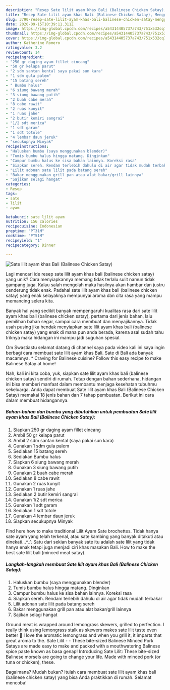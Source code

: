 ```yaml
---
description: "Resep Sate lilit ayam khas Bali (Balinese Chicken Satay), Menggugah Selera"
title: "Resep Sate lilit ayam khas Bali (Balinese Chicken Satay), Menggugah Selera"
slug: 3790-resep-sate-lilit-ayam-khas-bali-balinese-chicken-satay-menggugah-selera
date: 2020-09-15T10:39:11.311Z
image: https://img-global.cpcdn.com/recipes/a54314405737a743/751x532cq70/sate-lilit-ayam-khas-bali-balinese-chicken-satay-foto-resep-utama.jpg
thumbnail: https://img-global.cpcdn.com/recipes/a54314405737a743/751x532cq70/sate-lilit-ayam-khas-bali-balinese-chicken-satay-foto-resep-utama.jpg
cover: https://img-global.cpcdn.com/recipes/a54314405737a743/751x532cq70/sate-lilit-ayam-khas-bali-balinese-chicken-satay-foto-resep-utama.jpg
author: Katherine Romero
ratingvalue: 3.2
reviewcount: 14
recipeingredient:
- "250 gr daging ayam fillet cincang"
- "50 gr kelapa parut"
- "2 sdm santan kental saya pakai sun kara"
- "1 sdm gula palem"
- "15 batang sereh"
- " Bumbu halus"
- "6 siung bawang merah"
- "3 siung bawang putih"
- "2 buah cabe merah"
- "8 cabe rawit"
- "2 ruas kunyit"
- "1 ruas jahe"
- "2 butir kemiri sangrai"
- "1/2 sdt merica"
- "1 sdt garam"
- "1 sdt totole"
- "4 lembar daun jeruk"
- "secukupnya Minyak"
recipeinstructions:
- "Haluskan bumbu (saya menggunakan blender)"
- "Tumis bumbu halus hingga matang. Dinginkan"
- "Campur bumbu halus ke sisa bahan lainnya. Koreksi rasa"
- "Siapkan sereh. Rendam terlebih dahulu di air agar tidak mudah terbakar"
- "Lilit adonan sate lilit pada batang sereh"
- "Bakar menggunakan grill pan atau alat bakar/grill lainnya"
- "Sajikan selagi hangat"
categories:
- Resep
tags:
- sate
- lilit
- ayam

katakunci: sate lilit ayam 
nutrition: 156 calories
recipecuisine: Indonesian
preptime: "PT31M"
cooktime: "PT51M"
recipeyield: "1"
recipecategory: Dinner

---
```



![Sate lilit ayam khas Bali (Balinese Chicken Satay)](https://img-global.cpcdn.com/recipes/a54314405737a743/751x532cq70/sate-lilit-ayam-khas-bali-balinese-chicken-satay-foto-resep-utama.jpg)

Lagi mencari ide resep sate lilit ayam khas bali (balinese chicken satay) yang unik? Cara menyiapkannya memang tidak terlalu sulit namun tidak gampang juga. Kalau salah mengolah maka hasilnya akan hambar dan justru cenderung tidak enak. Padahal sate lilit ayam khas bali (balinese chicken satay) yang enak selayaknya mempunyai aroma dan cita rasa yang mampu memancing selera kita.

Banyak hal yang sedikit banyak mempengaruhi kualitas rasa dari sate lilit ayam khas bali (balinese chicken satay), pertama dari jenis bahan, lalu pemilihan bahan segar, sampai cara membuat dan menyajikannya. Tidak usah pusing jika hendak menyiapkan sate lilit ayam khas bali (balinese chicken satay) yang enak di mana pun anda berada, karena asal sudah tahu triknya maka hidangan ini mampu jadi suguhan spesial.

Om Swastiastu selamat datang di channel saya pada video kali ini saya ingin berbagi cara membuat sate lilit ayam khas Bali. Sate di Bali ada banyak macamnya. * Craving for Balinese cuisine? Follow this easy recipe to make Balinese Satay at home!


Nah, kali ini kita coba, yuk, siapkan sate lilit ayam khas bali (balinese chicken satay) sendiri di rumah. Tetap dengan bahan sederhana, hidangan ini bisa memberi manfaat dalam membantu menjaga kesehatan tubuhmu sekeluarga. Anda dapat membuat Sate lilit ayam khas Bali (Balinese Chicken Satay) memakai 18 jenis bahan dan 7 tahap pembuatan. Berikut ini cara dalam membuat hidangannya.

<!--inarticleads1-->

##### Bahan-bahan dan bumbu yang dibutuhkan untuk pembuatan Sate lilit ayam khas Bali (Balinese Chicken Satay):

1. Siapkan 250 gr daging ayam fillet cincang
1. Ambil 50 gr kelapa parut
1. Ambil 2 sdm santan kental (saya pakai sun kara)
1. Gunakan 1 sdm gula palem
1. Sediakan 15 batang sereh
1. Sediakan  Bumbu halus
1. Siapkan 6 siung bawang merah
1. Gunakan 3 siung bawang putih
1. Gunakan 2 buah cabe merah
1. Sediakan 8 cabe rawit
1. Gunakan 2 ruas kunyit
1. Gunakan 1 ruas jahe
1. Sediakan 2 butir kemiri sangrai
1. Gunakan 1/2 sdt merica
1. Gunakan 1 sdt garam
1. Sediakan 1 sdt totole
1. Gunakan 4 lembar daun jeruk
1. Siapkan secukupnya Minyak


Find here how to make traditional Lilit Ayam Sate brochettes. Tidak hanya sate ayam yang telah terkenal, atau sate kambing yang banyak ditakuti atau dinekati…^_^. Satu dari sekian banyak sate itu adalah sate lilit yang tidak hanya enak tetapi juga menjadi ciri khas masakan Bali. How to make the best sate lilit bali (minced meat satay). 

<!--inarticleads2-->

##### Langkah-langkah membuat Sate lilit ayam khas Bali (Balinese Chicken Satay):

1. Haluskan bumbu (saya menggunakan blender)
1. Tumis bumbu halus hingga matang. Dinginkan
1. Campur bumbu halus ke sisa bahan lainnya. Koreksi rasa
1. Siapkan sereh. Rendam terlebih dahulu di air agar tidak mudah terbakar
1. Lilit adonan sate lilit pada batang sereh
1. Bakar menggunakan grill pan atau alat bakar/grill lainnya
1. Sajikan selagi hangat


Ground meat is wrapped around lemongrass skewers, grilled to perfection. I really think using lemongrass stalk as skewers makes sate lilit taste even better 🙂 I love the aromatic lemongrass and when you grill it, it imparts that great aroma to the. Sate Lilit - - These bite-sized Balinese Minced Pork Satays are made easy to make and packed with a mouthwatering Balinese spice paste known as basa genap! Introducing Sate Lilit: These bite-sized Balinese morsels are going to change your life. Made with minced pork (or tuna or chicken), these. 

Bagaimana? Mudah bukan? Itulah cara membuat sate lilit ayam khas bali (balinese chicken satay) yang bisa Anda praktikkan di rumah. Selamat mencoba!
